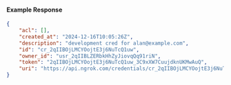 <!-- Code generated for API Clients. DO NOT EDIT. -->

#### Example Response

```json
{
	"acl": [],
	"created_at": "2024-12-16T10:05:26Z",
	"description": "development cred for alan@example.com",
	"id": "cr_2qIIBOjLMCYOojtE3j6NuTcQ1uw",
	"owner_id": "usr_2qIIBLZERbkHhZyJiovqQq91riN",
	"token": "2qIIBOjLMCYOojtE3j6NuTcQ1uw_3C9xXW7CuujdknUKMwAuQ",
	"uri": "https://api.ngrok.com/credentials/cr_2qIIBOjLMCYOojtE3j6NuTcQ1uw"
}
```
